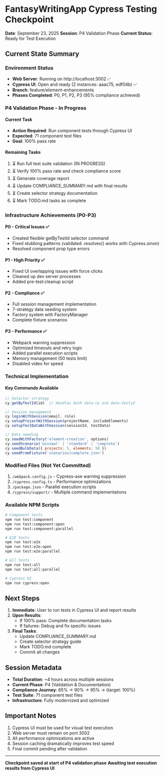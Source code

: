 # FantasyWritingApp Cypress Testing Checkpoint
**Date**: September 23, 2025
**Session**: P4 Validation Phase
**Current Status**: Ready for Test Execution

## Current State Summary

### Environment Status
- **Web Server**: Running on http://localhost:3002 ✅
- **Cypress UI**: Open and ready (2 instances: aaac75, edf04b) ✅
- **Branch**: feature/element-enhancements
- **Phases Completed**: P0, P1, P2, P3 (95% compliance achieved)

### P4 Validation Phase - In Progress

#### Current Task
- **Action Required**: Run component tests through Cypress UI
- **Expected**: 71 component test files
- **Goal**: 100% pass rate

#### Remaining Tasks
1. ⏳ Run full test suite validation (IN PROGRESS)
2. ⏳ Verify 100% pass rate and check compliance score
3. ⏳ Generate coverage report
4. ⏳ Update COMPLIANCE_SUMMARY.md with final results
5. ⏳ Create selector strategy documentation
6. ⏳ Mark TODO.md tasks as complete

### Infrastructure Achievements (P0-P3)

#### P0 - Critical Issues ✅
- Created flexible getByTestId selector command
- Fixed stubbing patterns (validated .resolves() works with Cypress.sinon)
- Resolved component prop type errors

#### P1 - High Priority ✅
- Fixed UI overlapping issues with force clicks
- Cleaned up dev server processes
- Added pre-test:cleanup script

#### P2 - Compliance ✅
- Full session management implementation
- 7-strategy data seeding system
- Factory system with FactoryManager
- Complete fixture scenarios

#### P3 - Performance ✅
- Webpack warning suppression
- Optimized timeouts and retry logic
- Added parallel execution scripts
- Memory management (50 tests limit)
- Disabled video for speed

### Technical Implementation

#### Key Commands Available
```javascript
// Selector strategy
cy.getByTestId(id)  // Handles both data-cy and data-testid

// Session management
cy.loginWithSession(email, role)
cy.setupProjectWithSession(projectName, includeElements)
cy.setupTestDataWithSession(sessionId, testData)

// Data seeding
cy.seedWithFactory('element-creation', options)
cy.seedScenario('minimal' | 'standard' | 'complete')
cy.seedBulkData({ projects: 5, elements: 50 })
cy.seedFromFixture('scenarios/complete.json')
```

### Modified Files (Not Yet Committed)
1. `/webpack.config.js` - Cypress-axe warning suppression
2. `/cypress.config.ts` - Performance optimizations
3. `/package.json` - Parallel execution scripts
4. `/cypress/support/` - Multiple command implementations

### Available NPM Scripts
```bash
# Component tests
npm run test:component
npm run test:component:open
npm run test:component:parallel

# E2E tests
npm run test:e2e
npm run test:e2e:open
npm run test:e2e:parallel

# All tests
npm run test:all
npm run test:all:parallel

# Cypress UI
npm run cypress:open
```

## Next Steps

1. **Immediate**: User to run tests in Cypress UI and report results
2. **Upon Results**:
   - If 100% pass: Complete documentation tasks
   - If failures: Debug and fix specific issues
3. **Final Tasks**:
   - Update COMPLIANCE_SUMMARY.md
   - Create selector strategy guide
   - Mark TODO.md complete
   - Commit all changes

## Session Metadata
- **Total Duration**: ~4 hours across multiple sessions
- **Current Phase**: P4 (Validation & Documentation)
- **Compliance Journey**: 65% → 90% → 95% → (target: 100%)
- **Test Suite**: 71 component test files
- **Infrastructure**: Fully modernized and optimized

## Important Notes
1. Cypress UI must be used for visual test execution
2. Web server must remain on port 3002
3. All performance optimizations are active
4. Session caching dramatically improves test speed
5. Final commit pending after validation

---
**Checkpoint saved at start of P4 validation phase**
**Awaiting test execution results from Cypress UI**